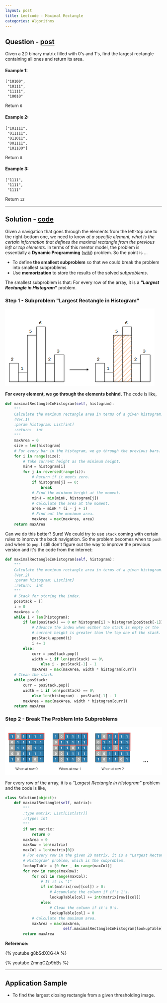 ```yaml
---
layout: post
title: Leetcode - Maximal Rectangle
categories: Algorithms
---
```


Question - [post](https://leetcode.com/problems/maximal-rectangle/)
--------

Given a 2D binary matrix filled with 0's and 1's, find the largest rectangle containing all ones and return its area.

#### Example 1:

```
["10100",
 "10111",
 "11111",
 "10010"
```

Return `6`

#### Example 2:

```
["101111",
 "011111",
 "011011",
 "001111",
 "101100"]
```

Return `8`

#### Example 3:

```
["1111",
 "1111",
 "1111"
```

Return `12`

---

Solution - [code](https://github.com/boyw165/algorithm-challenge/blob/master/maximal-rectangle/answer.py)
----------------------------

Given a navigation that goes through the elements from the left-top one to the right-bottom one, we need to know *at a specific element, what is the certain information that defines the maximal rectangle from the previous left or top elements*. In terms of this mentor model, the problem is essentially a **Dynamic Programming** ([wiki](https://en.wikipedia.org/wiki/Dynamic_programming)) problem. So the point is ...

* To define **the smallest subproblem** so that we could break the problem into smallest subproblems. 
* Use **memorization** to store the results of the solved *subproblems*.

The smallest subproblem is that: For every row of the array, it is a ***"Largest Rectangle in Histogram"*** problem.

### Step 1 - Subproblem "Largest Rectangle in Histogram"

![...](https://raw.githubusercontent.com/boyw165/algorithm-challenge/master/maximal-rectangle/sample-01.png)

**For every element, we go through the elements behind.**
The code is like,

```python
def maximalRectangleInHistogram(self, histogram):
    """
    Calculate the maximum rectangle area in terms of a given histogram.
    (Ver.1)
    :param histogram: List[int]
    :return:  int
    """
    maxArea = 0
    size = len(histogram)
    # For every bar in the histogram, we go through the previous bars.
    for i in range(size):
        # Take current height as the minimum height.
        minH = histogram[i]
        for j in reversed(range(i)):
            # Return if it meets zero.
            if histogram[j] == 0:
                break
            # Find the minimum height at the moment.
            minH = min(minH, histogram[j])
            # Calculate the area at the moment.
            area = minH * (i - j + 1)
            # Find out the maximum area.
            maxArea = max(maxArea, area)
    return maxArea
```

Can we do this better? Sure! We could try to use `stack` coming with certain rules to improve the back navigation. So the problem becomes when to `push` and when to `pop`. I still don't figure out the way to improve the previous version and it's the code from the internet:

```python
def maximalRectangleInHistogram(self, histogram):
    """
    Calculate the maximum rectangle area in terms of a given histogram.
    (Ver.2)
    :param histogram: List[int]
    :return:  int
    """
    # Stack for storing the index.
    posStack = []
    i = 0
    maxArea = 0
    while i < len(histogram):
        if len(posStack) == 0 or histogram[i] > histogram[posStack[-1]]:
            # Advance the index when either the stack is empty or the
            # current height is greater than the top one of the stack.
            posStack.append(i)
            i += 1
        else:
            curr = posStack.pop()
            width = i if len(posStack) == 0\
                else i - posStack[-1] - 1
            maxArea = max(maxArea, width * histogram[curr])
    # Clean the stack.
    while posStack:
        curr = posStack.pop()
        width = i if len(posStack) == 0\
            else len(histogram) - posStack[-1] - 1
        maxArea = max(maxArea, width * histogram[curr])
    return maxArea
```

### Step 2 - Break The Problem Into Subproblems

![...](https://raw.githubusercontent.com/boyw165/algorithm-challenge/master/maximal-rectangle/sample-03.png)

For every row of the array, it is a *"Largest Rectangle in Histogram"* problem and the code is like,

```python
class Solution(object):
    def maximalRectangle(self, matrix):
        """
        :type matrix: List[List[str]]
        :rtype: int
        """
        if not matrix:
            return 0
        maxArea = 0
        maxRow = len(matrix)
        maxCol = len(matrix[0])
        # For every row in the given 2D matrix, it is a "Largest Rectangle in
        # Histogram" problem, which is the subproblem.
        lookupTable = [0 for _ in range(maxCol)]
        for row in range(maxRow):
            for col in range(maxCol):
                # If it is "1"
                if int(matrix[row][col]) > 0:
                    # Accumulate the column if if's 1's.
                    lookupTable[col] += int(matrix[row][col])
                else:
                    # Clean the column if it's 0's.
                    lookupTable[col] = 0
            # Calculate the maximum area.
            maxArea = max(maxArea,
                          self.maximalRectangleInHistogram(lookupTable))
        return maxArea
```
**Reference:**

{% youtube g8bSdXCG-lA %}

{% youtube ZmnqCZp9bBs %}

---

Application Sample
------------------
* To find the largest closing rectangle from a given thresholding image.
